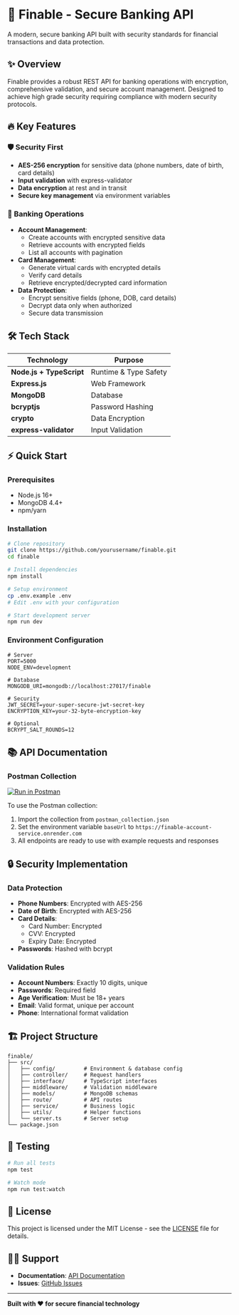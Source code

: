# 🏦 Finable - Secure Banking API

A modern, secure banking API built with security standards for financial transactions and data protection.

## ✨ Overview

Finable provides a robust REST API for banking operations with encryption, comprehensive validation, and secure account management. Designed to achieve high grade security requiring compliance with modern security protocols.

## 🔥 Key Features

### 🛡️ Security First
- **AES-256 encryption** for sensitive data (phone numbers, date of birth, card details)
- **Input validation** with express-validator
- **Data encryption** at rest and in transit
- **Secure key management** via environment variables

### 🏧 Banking Operations
- **Account Management**: 
  - Create accounts with encrypted sensitive data
  - Retrieve accounts with encrypted fields
  - List all accounts with pagination
- **Card Management**:
  - Generate virtual cards with encrypted details
  - Verify card details
  - Retrieve encrypted/decrypted card information
- **Data Protection**:
  - Encrypt sensitive fields (phone, DOB, card details)
  - Decrypt data only when authorized
  - Secure data transmission

## 🛠️ Tech Stack

| Technology | Purpose |
|------------|---------|
| **Node.js + TypeScript** | Runtime & Type Safety |
| **Express.js** | Web Framework |
| **MongoDB** | Database |
| **bcryptjs** | Password Hashing |
| **crypto** | Data Encryption |
| **express-validator** | Input Validation |

## ⚡ Quick Start

### Prerequisites
- Node.js 16+ 
- MongoDB 4.4+
- npm/yarn

### Installation

```bash
# Clone repository
git clone https://github.com/yourusername/finable.git
cd finable

# Install dependencies
npm install

# Setup environment
cp .env.example .env
# Edit .env with your configuration

# Start development server
npm run dev
```

### Environment Configuration

```env
# Server
PORT=5000
NODE_ENV=development

# Database
MONGODB_URI=mongodb://localhost:27017/finable

# Security
JWT_SECRET=your-super-secure-jwt-secret-key
ENCRYPTION_KEY=your-32-byte-encryption-key

# Optional
BCRYPT_SALT_ROUNDS=12
```

## 📚 API Documentation

### Postman Collection
[![Run in Postman](https://run.pstmn.io/button.svg)](https://documenter.getpostman.com/view/36472085/2sB2qcE2CU)

To use the Postman collection:
1. Import the collection from `postman_collection.json`
2. Set the environment variable `baseUrl` to `https://finable-account-service.onrender.com`
3. All endpoints are ready to use with example requests and responses

## 🔒 Security Implementation

### Data Protection
- **Phone Numbers**: Encrypted with AES-256
- **Date of Birth**: Encrypted with AES-256
- **Card Details**: 
  - Card Number: Encrypted
  - CVV: Encrypted
  - Expiry Date: Encrypted
- **Passwords**: Hashed with bcrypt

### Validation Rules
- **Account Numbers**: Exactly 10 digits, unique
- **Passwords**: Required field
- **Age Verification**: Must be 18+ years
- **Email**: Valid format, unique per account
- **Phone**: International format validation

## 🏗️ Project Structure

```
finable/
├── src/
│   ├── config/         # Environment & database config
│   ├── controller/     # Request handlers
│   ├── interface/      # TypeScript interfaces
│   ├── middleware/     # Validation middleware
│   ├── models/         # MongoDB schemas
│   ├── route/          # API routes
│   ├── service/        # Business logic
│   ├── utils/          # Helper functions
│   └── server.ts       # Server setup
└── package.json
```

## 🧪 Testing

```bash
# Run all tests
npm test

# Watch mode
npm run test:watch
```

## 📄 License

This project is licensed under the MIT License - see the [LICENSE](LICENSE) file for details.

## 🙋‍♂️ Support

- **Documentation**: [API Documentation](postman_collection.json)
- **Issues**: [GitHub Issues](https://github.com/yourusername/finable/issues)

---

**Built with ❤️ for secure financial technology**
